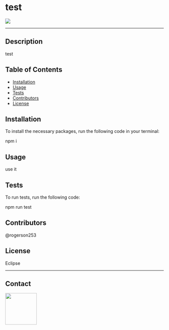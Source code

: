 # test
  <img src="https://img.shields.io/badge/License-MIT-blue">
  <hr>
  
  ## Description
  test

  ## Table of Contents
  * <a href="#installation">Installation</a>
  * <a href="#usage">Usage</a>
  * <a href="#tests">Tests</a>
  * <a href="#contributors">Contributors</a>
  * <a href="#license">License</a>

  <h2 id="installation">Installation</h2>
  <p>To install the necessary packages, run the following code in your terminal:</p>
  npm i
  

  <h2 id="usage">Usage</h2>
  use it

  <h2 id="tests">Tests</h2>
  <p>To run tests, run the following code:</p>
  npm run test

  <h2 id="contributors">Contributors</h2>
  @rogerson253
  
  <h2 id="license">License</h2>
  Eclipse
  <hr>
  
  
## Contact
  <img align="left" src="https://avatars2.githubusercontent.com/u/57200095?v=4" height="100" width="100">